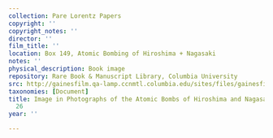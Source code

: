 ```yaml
---
collection: Pare Lorentz Papers
copyright: ''
copyright_notes: ''
director: ''
film_title: ''
location: Box 149, Atomic Bombing of Hiroshima + Nagasaki
notes: ''
physical_description: Book image
repository: Rare Book & Manuscript Library, Columbia University
src: http://gainesfilm.qa-lamp.ccnmtl.columbia.edu/sites/files/gainesfilm/images/1000102053.jpg
taxonomies: [Document]
title: Image in Photographs of the Atomic Bombs of Hiroshima and Nagasaki - Figure
  26
year: ''

---
```

